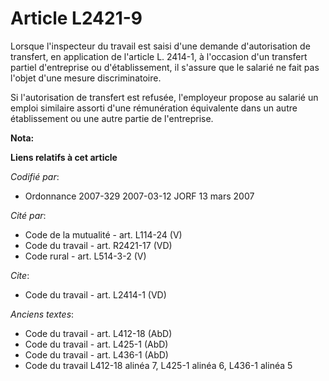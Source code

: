 # Article L2421-9

Lorsque l'inspecteur du travail est saisi d'une demande d'autorisation de transfert, en application de l'article L. 2414-1, à
l'occasion d'un transfert partiel d'entreprise ou d'établissement, il s'assure que le salarié ne fait pas l'objet d'une
mesure discriminatoire.

Si l'autorisation de transfert est refusée, l'employeur propose au salarié un emploi similaire assorti d'une rémunération
équivalente dans un autre établissement ou une autre partie de l'entreprise.

**Nota:**



**Liens relatifs à cet article**

_Codifié par_:

  - Ordonnance 2007-329 2007-03-12 JORF 13 mars 2007

_Cité par_:

  - Code de la mutualité - art. L114-24 (V)
  - Code du travail - art. R2421-17 (VD)
  - Code rural - art. L514-3-2 (V)

_Cite_:

  - Code du travail - art. L2414-1 (VD)

_Anciens textes_:

  - Code du travail - art. L412-18 (AbD)
  - Code du travail - art. L425-1 (AbD)
  - Code du travail - art. L436-1 (AbD)
  - Code du travail L412-18 alinéa 7, L425-1 alinéa 6, L436-1 alinéa 5
